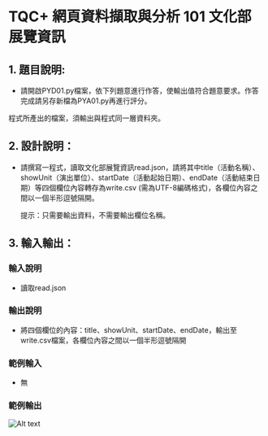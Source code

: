 # TQC+ 網頁資料擷取與分析 101 文化部展覽資訊

## 1. 題目說明:
- 請開啟PYD01.py檔案，依下列題意進行作答，使輸出值符合題意要求。作答完成請另存新檔為PYA01.py再進行評分。

程式所產出的檔案，須輸出與程式同一層資料夾。

## 2. 設計說明：
- 請撰寫一程式，讀取文化部展覽資訊read.json，請將其中title（活動名稱）、showUnit（演出單位）、startDate（活動起始日期）、endDate（活動結束日期）等四個欄位內容轉存為write.csv (需為UTF-8編碼格式)，各欄位內容之間以一個半形逗號隔開。

    提示：只需要輸出資料，不需要輸出欄位名稱。

## 3. 輸入輸出：
### 輸入說明
- 讀取read.json

### 輸出說明
- 將四個欄位的內容：title、showUnit、startDate、endDate，輸出至write.csv檔案，各欄位內容之間以一個半形逗號隔開

### 範例輸入
- 無

### 範例輸出

![Alt text](https://i.imgur.com/7evkf7A.png)